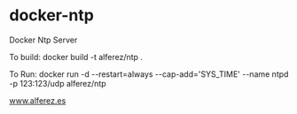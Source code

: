 # docker-ntp
Docker Ntp Server

To build:
docker build -t alferez/ntp .

To Run:
docker run -d --restart=always --cap-add='SYS_TIME' --name ntpd -p 123:123/udp alferez/ntp



www.alferez.es
